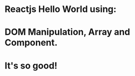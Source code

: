 <h1>Reactjs Hello World using:</h1>

  <h1>DOM Manipulation, Array and Component.</h1>

  <h1>It's so good!</h1>
